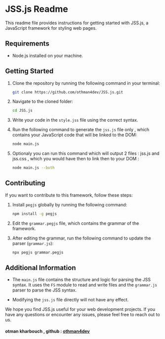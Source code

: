 # JSS.js Readme

This readme file provides instructions for getting started with JSS.js, a JavaScript framework for styling web pages.

## Requirements

- Node.js installed on your machine.

## Getting Started

1. Clone the repository by running the following command in your terminal:
    ```bash
    git clone https://github.com/othman4dev/JSS.js.git
    ```

2. Navigate to the cloned folder:
    ```bash
    cd JSS.js
    ```

3. Write your code in the `style.jss` file using the correct syntax.

4. Run the following command to generate the `jss.js` file only , which contains your JavaScript code that will be linked to the DOM:
    ```bash
    node main.js
    ```
5. Optionaly you can run this command which will output 2 files : jss.js and jss.css , which you would have then to link then to your DOM :
    ```bash
    node main.js --both
    ```


## Contributing

If you want to contribute to this framework, follow these steps:

1. Install `pegjs` globally by running the following command:
    ```bash
    npm install -g pegjs
    ```

2. Edit the `grammar.pegjs` file, which contains the grammar of the framework.

3. After editing the grammar, run the following command to update the parser (`grammar.js`):
    ```bash
    npx pegjs grammar.pegjs
    ```

## Additional Information

- The `main.js` file contains the structure and logic for parsing the JSS syntax. It uses the `FS` module to read and write files and the `grammar.js` parser to parse the JSS syntax.

- Modifying the `jss.js` file directly will not have any effect.

We hope you find JSS.js useful for your web development projects. If you have any questions or encounter any issues, please feel free to reach out to us.

#### otman kharbouch , github : [othman4dev](https://github.com/othman4dev)